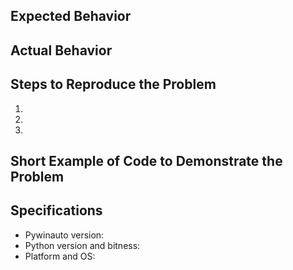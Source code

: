 ## Expected Behavior


## Actual Behavior


## Steps to Reproduce the Problem

  1.
  1.
  1.

## Short Example of Code to Demonstrate the Problem


## Specifications

  - Pywinauto version:
  - Python version and bitness:
  - Platform and OS:
